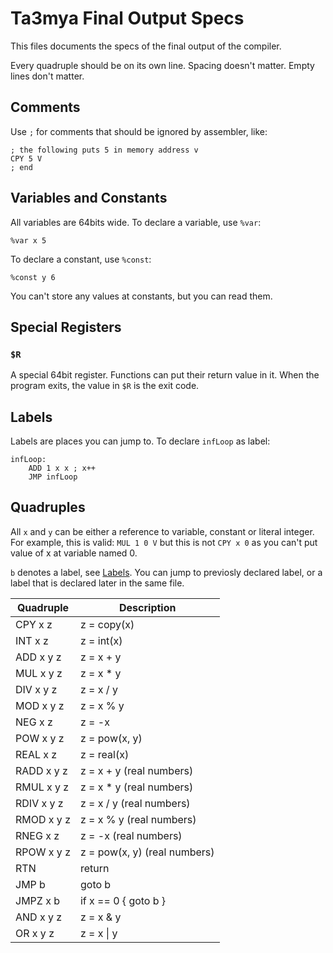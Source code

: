 # Ta3mya Final Output Specs
This files documents the specs of the final output of the compiler.

Every quadruple should be on its own line.
Spacing doesn't matter.
Empty lines don't matter.

## Comments
Use `;` for comments that should be ignored by assembler, like:
```
; the following puts 5 in memory address v
CPY 5 V
; end
```

## Variables and Constants
All variables are 64bits wide.
To declare a variable, use `%var`:
```
%var x 5
```

To declare a constant, use `%const`:
```
%const y 6
```

You can't store any values at constants, but you can read them.

## Special Registers
### `$R`
A special 64bit register.
Functions can put their return value in it.
When the program exits, the value in `$R` is the exit code.

## Labels
Labels are places you can jump to.
To declare `infLoop` as label:
```
infLoop:
    ADD 1 x x ; x++
    JMP infLoop
```

## Quadruples
All `x` and `y` can be either a reference to variable, constant or literal integer.
For example, this is valid: `MUL 1 0 V` but this is not `CPY x 0` as you can't put value of x at variable named 0.

`b` denotes a label, see [Labels](#labels).
You can jump to previosly declared label, or a label that is declared later in the same file.

| Quadruple  | Description                  |
|------------|------------------------------|
| CPY x z    | z = copy(x)                  |
| INT x z    | z = int(x)                   |
| ADD x y z  | z = x + y                    |
| MUL x y z  | z = x * y                    |
| DIV x y z  | z = x / y                    |
| MOD x y z  | z = x % y                    |
| NEG x z    | z = -x                       |
| POW x y z  | z = pow(x, y)                |
| REAL x z   | z = real(x)                  |
| RADD x y z | z = x + y     (real numbers) |
| RMUL x y z | z = x * y     (real numbers) |
| RDIV x y z | z = x / y     (real numbers) |
| RMOD x y z | z = x % y     (real numbers) |
| RNEG x z   | z = -x        (real numbers) |
| RPOW x y z | z = pow(x, y) (real numbers) |
| RTN        | return                       |
| JMP b      | goto b                       |
| JMPZ x b   | if x == 0 { goto b }         |
| AND x y z  | z = x & y                    |
| OR x y z   | z = x \| y                   |
